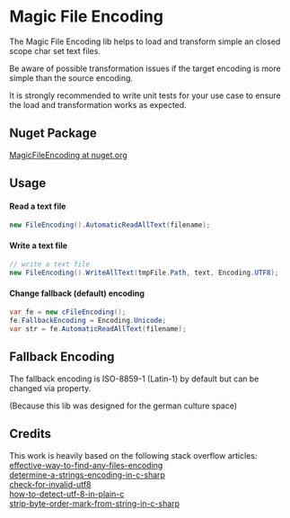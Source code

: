 # Magic File Encoding

The Magic File Encoding lib helps to load and transform simple an closed scope char set text files.

Be aware of possible transformation issues if the target encoding is more simple than the source encoding.

It is strongly recommended to write unit tests for your use case to ensure the load and transformation works as expected.

## Nuget Package
[MagicFileEncoding at nuget.org](https://www.nuget.org/packages/MagicFileEncoding/)

## Usage

#### Read a text file
```csharp
new FileEncoding().AutomaticReadAllText(filename);
```
#### Write a text file
```csharp
// write a text file
new FileEncoding().WriteAllText(tmpFile.Path, text, Encoding.UTF8);
```
#### Change fallback (default) encoding
```csharp
var fe = new cFileEncoding();
fe.FallbackEncoding = Encoding.Unicode;
var str = fe.AutomaticReadAllText(filename);
```
## Fallback Encoding
The fallback encoding is ISO-8859-1 (Latin-1) by default but can be changed via property.

(Because this lib was designed for the german culture space)

## Credits
This work is heavily based on the following stack overflow articles:<br />
[effective-way-to-find-any-files-encoding](https://stackoverflow.com/questions/3825390/effective-way-to-find-any-files-encoding) <br />
[determine-a-strings-encoding-in-c-sharp](https://stackoverflow.com/questions/1025332/determine-a-strings-encoding-in-c-sharp) <br />
[check-for-invalid-utf8](https://stackoverflow.com/questions/6555015/check-for-invalid-utf8) <br />
[how-to-detect-utf-8-in-plain-c](https://stackoverflow.com/questions/1031645/how-to-detect-utf-8-in-plain-c) <br />
[strip-byte-order-mark-from-string-in-c-sharp](https://stackoverflow.com/questions/1317700/strip-byte-order-mark-from-string-in-c-sharp)
